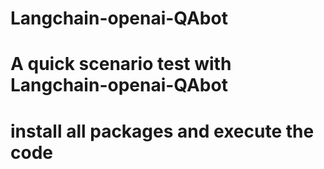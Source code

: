 # Langchain-openai-QAbot
# A quick scenario test with Langchain-openai-QAbot
# install all packages and execute the code
